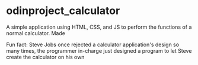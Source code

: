 # odinproject_calculator

A simple application using HTML, CSS, and JS to perform the functions of a normal calculator. Made

Fun fact: Steve Jobs once rejected a calculator application's design so many times, the programmer in-charge just designed a program to let Steve create the calculator on his own

